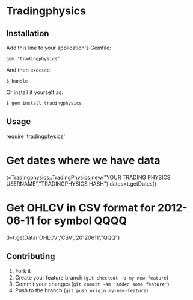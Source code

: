 
# Tradingphysics

## Installation

Add this line to your application's Gemfile:

    gem 'tradingphysics'

And then execute:

    $ bundle

Or install it yourself as:

    $ gem install tradingphysics

## Usage

require 'tradingphysics'

 # Get dates where we have data
t=Tradingphysics::TradingPhysics.new("YOUR TRADING PHYSICS USERNAME","TRADINGPHYSICS HASH")
dates=t.getDates() 

 # Get OHLCV in CSV format for 2012-06-11 for symbol QQQQ
d=t.getData('OHLCV','CSV','20120611',"QQQ") 

## Contributing

1. Fork it
2. Create your feature branch (`git checkout -b my-new-feature`)
3. Commit your changes (`git commit -am 'Added some feature'`)
4. Push to the branch (`git push origin my-new-feature`)